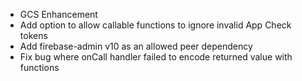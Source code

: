 - GCS Enhancement
- Add option to allow callable functions to ignore invalid App Check tokens
- Add firebase-admin v10 as an allowed peer dependency
- Fix bug where onCall handler failed to encode returned value with functions
